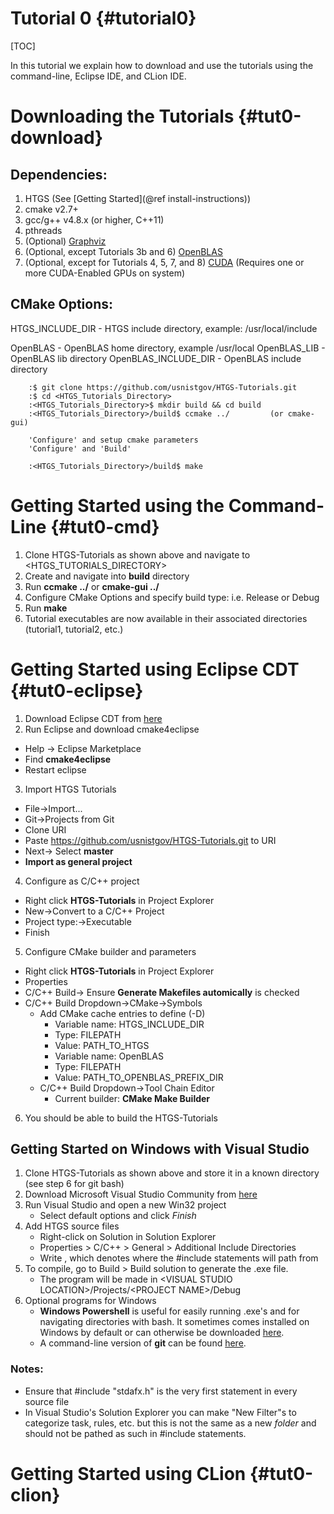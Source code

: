 Tutorial 0 {#tutorial0}
========
[TOC]

In this tutorial we explain how to download and use the tutorials using the command-line, Eclipse IDE, and CLion IDE.

Downloading the Tutorials {#tut0-download}
=======

## Dependencies: ##
1. HTGS (See [Getting Started](@ref install-instructions))
2. cmake v2.7+
3. gcc/g++ v4.8.x (or higher, C++11)
4. pthreads
5. (Optional) [Graphviz](http://www.graphviz.org/)
6. (Optional, except Tutorials 3b and 6) [OpenBLAS](http://www.openblas.net/)
7. (Optional, except for Tutorials 4, 5, 7, and 8) [CUDA](https://developer.nvidia.com/cuda-downloads) (Requires one or more CUDA-Enabled GPUs on system)

## CMake Options: ##
HTGS_INCLUDE_DIR - HTGS include directory, example: /usr/local/include

OpenBLAS - OpenBLAS home directory, example /usr/local
OpenBLAS_LIB - OpenBLAS lib directory
OpenBLAS_INCLUDE_DIR - OpenBLAS include directory

~~~~~~~~~~~~~~~~~~~~~
    :$ git clone https://github.com/usnistgov/HTGS-Tutorials.git
    :$ cd <HTGS_Tutorials_Directory>
    :<HTGS_Tutorials_Directory>$ mkdir build && cd build
    :<HTGS_Tutorials_Directory>/build$ ccmake ../         (or cmake-gui)

    'Configure' and setup cmake parameters
    'Configure' and 'Build'

    :<HTGS_Tutorials_Directory>/build$ make
~~~~~~~~~~~~~~~~~~~~~

Getting Started using the Command-Line {#tut0-cmd}
======
1. Clone HTGS-Tutorials as shown above and navigate to \<HTGS\_TUTORIALS\_DIRECTORY>
2. Create and navigate into **build** directory
3. Run **ccmake ../** or **cmake-gui ../**
4. Configure CMake Options and specify build type: i.e. Release or Debug
5. Run **make**
6. Tutorial executables are now available in their associated directories (tutorial1, tutorial2, etc.)

Getting Started using Eclipse CDT {#tut0-eclipse}
======
1. Download Eclipse CDT from [here](https://eclipse.org/cdt/)
2. Run Eclipse and download cmake4eclipse
  - Help -> Eclipse Marketplace
  - Find **cmake4eclipse**
  - Restart eclipse
3. Import HTGS Tutorials
  - File->Import...
  - Git->Projects from Git
  - Clone URI
  - Paste https://github.com/usnistgov/HTGS-Tutorials.git to URI
  - Next-> Select **master**
  - **Import as general project**
4. Configure as C/C++ project
  - Right click **HTGS-Tutorials** in Project Explorer
  - New->Convert to a C/C++ Project
  - Project type:->Executable
  - Finish
5. Configure CMake builder and parameters
  - Right click **HTGS-Tutorials** in Project Explorer
  - Properties
  - C/C++ Build-> Ensure **Generate Makefiles automically** is checked
  - C/C++ Build Dropdown->CMake->Symbols
    + Add CMake cache entries to define (-D)
      - Variable name: HTGS_INCLUDE_DIR
      - Type: FILEPATH
      - Value: PATH_TO_HTGS
      - Variable name: OpenBLAS
      - Type: FILEPATH
      - Value: PATH_TO_OPENBLAS_PREFIX_DIR
    + C/C++ Build Dropdown->Tool Chain Editor
      - Current builder: **CMake Make Builder**
6. You should be able to build the HTGS-Tutorials

## Getting Started on Windows with Visual Studio

1. Clone HTGS-Tutorials as shown above and store it in a known directory (see step 6 for git bash)
2. Download Microsoft Visual Studio Community from  [here](https://www.visualstudio.com/downloads/)
3. Run Visual Studio and open a new Win32 project
      - Select default options and click *Finish*
4. Add HTGS source files
      - Right-click on Solution in Solution Explorer
      - Properties > C/C++ > General > Additional Include Directories
      - Write <HTGS source directory>, which denotes where the #include statements will path from
5. To compile, go to Build > Build solution to generate the .exe file.
      - The program will be made in \<VISUAL STUDIO LOCATION\>/Projects/\<PROJECT NAME\>/Debug
6. Optional programs for Windows
      - **Windows Powershell** is useful for easily running .exe's and for navigating directories with bash. It sometimes comes installed on Windows by default or can otherwise be downloaded [here](https://msdn.microsoft.com/en-us/powershell/scripting/setup/installing-windows-powershell).
      - A command-line version of **git** can be found [here](https://git-scm.com/downloads).

### Notes:
- Ensure that #include "stdafx.h" is the very first statement in every source file
- In Visual Studio's Solution Explorer you can make "New Filter"s to categorize task, rules, etc. but this is not the same as a new *folder* and should not be pathed as such in #include statements.

Getting Started using CLion {#tut0-clion}
=====

